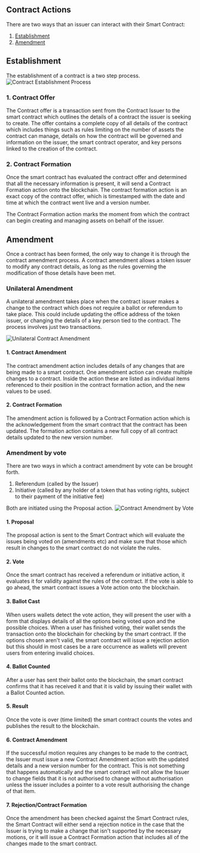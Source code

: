 ## Contract Actions

There are two ways that an issuer can interact with their Smart Contract:

1. [Establishment](#establishment)
2. [Amendment](#amendment)

<a name="establishment"/></a>
## Establishment

The establishment of a contract is a two step process.
<img src="https://raw.githubusercontent.com/tokenized/docs/master/images/contract-establishment.svg?sanitize=true" alt="Contract Establishment Process">

### 1. Contract Offer

The Contract offer is a transaction sent from the Contract Issuer to the smart contract which outlines the details of a contract the issuer is seeking to create. The offer contains a complete copy of all details of the contract which includes things such as rules limiting on the number of assets the contract can manage, details on how the contract will be governed and information on the issuer, the smart contract operator, and key persons linked to the creation of the contract.

### 2. Contract Formation

Once the smart contract has evaluated the contract offer and determined that all the necessary information is present, it will send a Contract Formation action onto the blockchain. The contract formation action is an exact copy of the contract offer, which is timestamped with the date and time at which the contract went live and a version number.

The Contract Formation action marks the moment from which the contract can begin creating and managing assets on behalf of the issuer.

<a name="amendment"></a>
## Amendment

Once a contract has been formed, the only way to change it is through the contract amendment process. A contract amendment allows a token issuer to modify any contract details, as long as the rules governing the modification of those details have been met.

### Unilateral Amendment

A unilateral amendment takes place when the contract issuer makes a change to the contract which does not require a ballot or referendum to take place. This could include updating the office address of the token issuer, or changing the details of a key person tied to the contract. The process involves just two transactions.

<img src="https://raw.githubusercontent.com/tokenized/docs/master/images/contract-amendment-unilateral.svg?sanitize=true" alt="Unilateral Contract Amendment">

#### 1. Contract Amendment
The contract amendment action includes details of any changes that are being made to a smart contract. One amendment action can create multiple changes to a contract. Inside the action these are listed as individual items referenced to their position in the contract formation action, and the new values to be used.

#### 2. Contract Formation
The amendment action is followed by a Contract Formation action which is the acknowledgement from the smart contract that the contract has been updated. The formation action contains a new full copy of all contract details updated to the new version number.

### Amendment by vote
There are two ways in which a contract amendment by vote can be brought forth. 
1. Referendum (called by the Issuer)
2. Initiative (called by any holder of a token that has voting rights, subject to their payment of the initiative fee)

Both are initiated using the Proposal action. 
<img src="https://raw.githubusercontent.com/tokenized/docs/master/images/contract-amendment-by-vote.svg?sanitize=true" alt="Contract Amendment by Vote">

#### 1. Proposal
The proposal action is sent to the Smart Contract which will evaluate the issues being voted on (amendments etc) and make sure that those which result in changes to the smart contract do not violate the rules.

#### 2. Vote
Once the smart contract has received a referendum or initiative action, it evaluates it for validity against the rules of the contract. If the vote is able to go ahead, the smart contract issues a Vote action onto the blockchain.

#### 3. Ballot Cast
When users wallets detect the vote action, they will present the user with a form that displays details of all the options being voted upon and the possible choices. When a user has finished voting, their wallet sends the transaction onto the blockchain for checking by the smart contract. If the options chosen aren't valid, the smart contract will issue a rejection action but this should in most cases be a rare occurrence as wallets will prevent users from entering invalid choices.

#### 4. Ballot Counted
After a user has sent their ballot onto the blockchain, the smart contract confirms that it has received it and that it is valid by issuing their wallet with a Ballot Counted action.

#### 5. Result
Once the vote is over (time limited) the smart contract counts the votes and publishes the result to the blockchain.

#### 6. Contract Amendment
If the successful motion requires any changes to be made to the contract, the Issuer must issue a new Contract Amendment action with the updated details and a new version number for the contract. This is not something that happens automatically and the smart contract will not allow the Issuer to change fields that it is not authorised to change without authorisation unless the issuer includes a pointer to a vote result authorising the change of that item.

#### 7. Rejection/Contract Formation
Once the amendment has been checked against the Smart Contract rules, the Smart Contract will either send a rejection notice in the case that the Issuer is trying to make a change that isn't supported by the necessary motions, or it will issue a Contract Formation action that includes all of the changes made to the smart contract.
